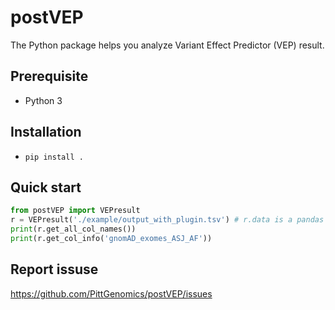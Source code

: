 # postVEP

The Python package helps you analyze Variant Effect Predictor (VEP) result.

## Prerequisite

- Python 3

## Installation

- `pip install .`

## Quick start

``` python
from postVEP import VEPresult
r = VEPresult('./example/output_with_plugin.tsv') # r.data is a pandas DataFrame
print(r.get_all_col_names())
print(r.get_col_info('gnomAD_exomes_ASJ_AF'))
```

## Report issuse

https://github.com/PittGenomics/postVEP/issues
